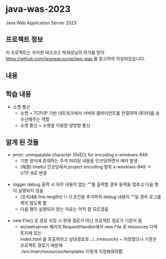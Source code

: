 # java-was-2023

Java Web Application Server 2023

## 프로젝트 정보 

이 프로젝트는 우아한 테크코스 박재성님의 허가를 받아 https://github.com/woowacourse/jwp-was 
를 참고하여 작성되었습니다.

## 내용

## 학습 내용

- 소켓 통신
  - 소켓 = TCP/IP 기반 네트워크에서 서버와 클라이언트를 연결하여 데이터를 송수신해주는 역할
  - 소켓 통신 = 소켓을 이용한 양방향 통신

## 알게 된 것들

- error: unmappable character (0xEC) for encoding x-windows-949 
  - 기본 양식에 존재하는 주석 처리된 내용을 인코딩하면서 에러 발생
  - (해결) IntelliJ 인코딩에서 project encoding 항목 x-windows-949 -> UTF-8로 변경
  <br><br>
- logger debug 출력 시 아무 내용이 없는 ""를 출력할 경우 동작을 멈추고 다음 행이 실행되지 않음
  - (조치)&& line.length() != 0 조건을 추가하여 debug 내용이 ""일 경우 로그를 찍지 않도록 함
  - 다음 행이 실행되지 않는 이유는 아직 잘 모르겠음
  <br><br>
- new File() 로 경로 지정 시 현재 경로가 아닌 프로젝트 경로가 기준이 됨
  - ex)webserver 패키지 RequestHandler에서 new File 로 resources 디렉토리에 있는<br>
  index.html 을 호출하려고 상대경로로 ../../resources ~ 지정했으나 기준은 프로젝트 경로기 때문에<br>
    ./src/main/resources/templates 이렇게 지정해줘야함.
  
